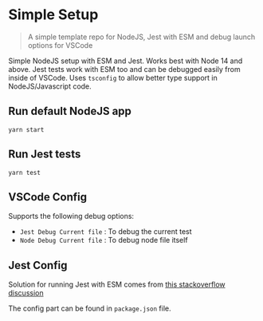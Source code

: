 # Simple Setup
> A simple template repo for NodeJS, Jest with ESM and debug launch options for VSCode 

Simple NodeJS setup with ESM and Jest. Works best with Node 14 and above. Jest tests work with ESM too and can be debugged easily from inside of VSCode.
Uses `tsconfig` to allow better type support in NodeJS/Javascript code.

## Run default NodeJS app
`yarn start`

## Run Jest tests
`yarn test`

## VSCode Config

Supports the following debug options:

*  `Jest Debug Current file` : To debug the current test
*  `Node Debug Current file` : To debug node file itself

## Jest Config
 
 Solution for running Jest with ESM comes from [this stackoverflow discussion](https://stackoverflow.com/questions/60372790/node-v13-jest-es6-native-support-for-modules-without-babel-or-esm)

 The config part can be found in `package.json` file.